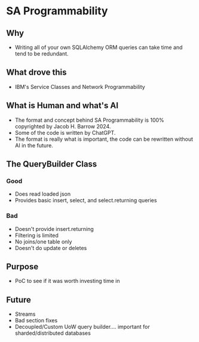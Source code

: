 # SA Programmability

## Why
- Writing all of your own SQLAlchemy ORM queries can take time and tend to be redundant. 

## What drove this
- IBM's Service Classes and Network Programmability

## What is Human and what's AI
- The format and concept behind SA Programmability is 100% copyrighted by Jacob H. Barrow 2024.
- Some of the code is written by ChatGPT.
- The format is really what is important, the code can be rewritten without AI in the future.

## The QueryBuilder Class
### Good
- Does read loaded json
- Provides basic insert, select, and select.returning queries
### Bad
- Doesn't provide insert.returning
- Filtering is limited
- No joins/one table only
- Doesn't do update or deletes

## Purpose
- PoC to see if it was worth investing time in

## Future
- Streams
- Bad section fixes
- Decoupled/Custom UoW query builder.... important for sharded/distributed databases
